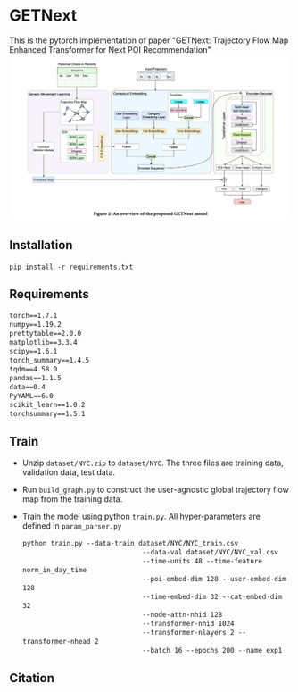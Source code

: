 # GETNext

This is the pytorch implementation of paper "GETNext: Trajectory Flow Map Enhanced Transformer for Next POI
Recommendation"
![model](figures/model.png)

## Installation

```
pip install -r requirements.txt
```

## Requirements

```
torch==1.7.1
numpy==1.19.2
prettytable==2.0.0
matplotlib==3.3.4
scipy==1.6.1
torch_summary==1.4.5
tqdm==4.58.0
pandas==1.1.5
data==0.4
PyYAML==6.0
scikit_learn==1.0.2
torchsummary==1.5.1
```

## Train

- Unzip `dataset/NYC.zip` to `dataset/NYC`. The three files are training data, validation data, test data.

- Run `build_graph.py` to construct the user-agnostic global trajectory flow map from the training data.

- Train the model using python `train.py`. All hyper-parameters are defined in `param_parser.py`

  ```
  python train.py --data-train dataset/NYC/NYC_train.csv 
  								--data-val dataset/NYC/NYC_val.csv 
  								--time-units 48 --time-feature norm_in_day_time
  								--poi-embed-dim 128 --user-embed-dim 128 
  								--time-embed-dim 32 --cat-embed-dim 32
  								--node-attn-nhid 128
  								--transformer-nhid 1024
  								--transformer-nlayers 2 --transformer-nhead 2
  								--batch 16 --epochs 200 --name exp1
  ```

## Citation


